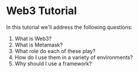 # Web3 Tutorial

In this tutorial we'll address the following questions:
1. What is Web3?
2. What is Metamask?
3. What role do each of these play?
4. How do I use them in a variety of environments?
5. Why should I use a framework?
